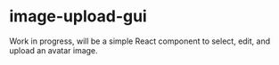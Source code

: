 # image-upload-gui

Work in progress, will be a simple React component to select, edit, and upload an avatar image.
